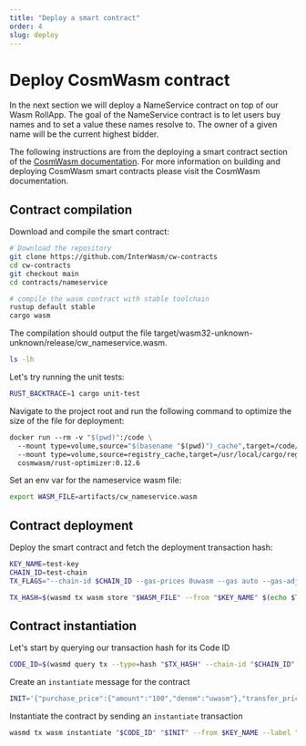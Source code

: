 ```yaml
---
title: "Deploy a smart contract"
order: 4
slug: deploy
---
```


# Deploy CosmWasm contract

In the next section we will deploy a NameService contract on top of our Wasm RollApp. The goal of the NameService contract is to let users buy names and to set a value these names resolve to. The owner of a given name will be the current highest bidder.

The following instructions are from the deploying a smart contract section of the [CosmWasm documentation](https://docs.cosmwasm.com/docs/1.0/getting-started/intro). For more information on building and deploying CosmWasm smart contracts please visit the CosmWasm documentation.

## Contract compilation

Download and compile the smart contract:

```bash
# Download the repository
git clone https://github.com/InterWasm/cw-contracts
cd cw-contracts
git checkout main
cd contracts/nameservice

# compile the wasm contract with stable toolchain
rustup default stable
cargo wasm
```

The compilation should output the file target/wasm32-unknown-unknown/release/cw_nameservice.wasm.

```bash
ls -lh
```

Let's try running the unit tests:

```bash
RUST_BACKTRACE=1 cargo unit-test
```

Navigate to the project root and run the following command to optimize the size of the file for deployment:

```Dockerfile
docker run --rm -v "$(pwd)":/code \
  --mount type=volume,source="$(basename "$(pwd)")_cache",target=/code/target \
  --mount type=volume,source=registry_cache,target=/usr/local/cargo/registry \
  cosmwasm/rust-optimizer:0.12.6
```

Set an env var for the nameservice wasm file:

```sh
export WASM_FILE=artifacts/cw_nameservice.wasm
```

## Contract deployment

Deploy the smart contract and fetch the deployment transaction hash:

```bash
KEY_NAME=test-key
CHAIN_ID=test-chain
TX_FLAGS="--chain-id $CHAIN_ID --gas-prices 0uwasm --gas auto --gas-adjustment=1.1"

TX_HASH=$(wasmd tx wasm store "$WASM_FILE" --from "$KEY_NAME" $(echo $TX_FLAGS) --output json -y | jq -r '.txhash')
```

## Contract instantiation

Let's start by querying our transaction hash for its Code ID

```bash
CODE_ID=$(wasmd query tx --type=hash "$TX_HASH" --chain-id "$CHAIN_ID" --output json | jq -r '.logs[0].events[-1].attributes[0].value')
```

Create an `instantiate` message for the contract

```bash
INIT='{"purchase_price":{"amount":"100","denom":"uwasm"},"transfer_price":{"amount":"999","denom":"uwasm"}}'
```

Instantiate the contract by sending an `instantiate` transaction

```bash
wasmd tx wasm instantiate "$CODE_ID" "$INIT" --from $KEY_NAME --label "name service" $(echo $TX_FLAGS) -y --no-admin
```
